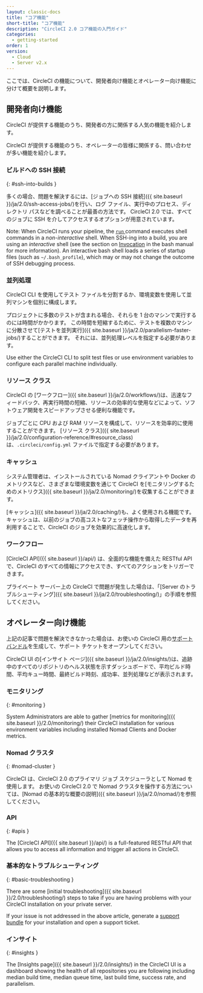 ```yaml
---
layout: classic-docs
title: "コア機能"
short-title: "コア機能"
description: "CircleCI 2.0 コア機能の入門ガイド"
categories:
  - getting-started
order: 1
version:
  - Cloud
  - Server v2.x
---
```


ここでは、CircleCI の機能について、開発者向け機能とオペレーター向け機能に分けて概要を説明します。

## 開発者向け機能
CircleCI が提供する機能のうち、開発者の方に関係する人気の機能を紹介します。

CircleCI が提供する機能のうち、オペレーターの皆様に関係する、問い合わせが多い機能を紹介します。

### ビルドへの SSH 接続
{: #ssh-into-builds }

多くの場合、問題を解決するには、[ジョブへの SSH 接続]({{ site.baseurl }}/ja/2.0/ssh-access-jobs/)を行い、ログ ファイル、実行中のプロセス、ディレクトリ パスなどを調べることが最善の方法です。 CircleCI 2.0 では、すべてのジョブに SSH を介してアクセスするオプションが用意されています。

Note: When CircleCI runs your pipeline, the [`run` ](https://circleci.com/docs/2.0/configuration-reference/#run) command executes shell commands in a _non-interactive_ shell. When SSH-ing into a build, you are using an _interactive_ shell (see the section on [Invocation](https://linux.die.net/man/1/bash) in the bash manual for more information). An interactive bash shell loads a series of startup files (such as `~/.bash_profile`), which may or may not change the outcome of SSH debugging process.

### 並列処理
CircleCI CLI を使用してテスト ファイルを分割するか、環境変数を使用して並列マシンを個別に構成します。

プロジェクトに多数のテストが含まれる場合、それらを 1 台のマシンで実行するのには時間がかかります。 この時間を短縮するために、テストを複数のマシンに分散させて[テストを並列実行]({{ site.baseurl }}/ja/2.0/parallelism-faster-jobs/)することができます。 それには、並列処理レベルを指定する必要があります。

Use either the CircleCI CLI to split test files or use environment variables to configure each parallel machine individually.


### リソース クラス
CircleCI の [ワークフロー]({{ site.baseurl }}/ja/2.0/workflows/)は、迅速なフィードバック、再実行時間の短縮、リソースの効率的な使用などによって、ソフトウェア開発をスピードアップさせる便利な機能です。

ジョブごとに CPU および RAM リソースを構成して、リソースを効率的に使用することができます。 [リソース クラス]({{ site.baseurl }}/ja/2.0/configuration-reference/#resource_class)は、`.circleci/config.yml` ファイルで指定する必要があります。

### キャッシュ
システム管理者は、インストールされている Nomad クライアントや Docker のメトリクスなど、さまざまな環境変数を通じて CircleCI を[モニタリングするためのメトリクス]({{ site.baseurl }}/ja/2.0/monitoring/)を収集することができます。

[キャッシュ]({{ site.baseurl }}/ja/2.0/caching/)も、よく使用される機能です。 キャッシュは、以前のジョブの高コストなフェッチ操作から取得したデータを再利用することで、CircleCI のジョブを効果的に高速化します。

### ワークフロー
[CircleCI API]({{ site.baseurl }}/api/) は、全面的な機能を備えた RESTful API で、CircleCI のすべての情報にアクセスでき、すべてのアクションをトリガーできます。

プライベート サーバー上の CircleCI で問題が発生した場合は、「[Server のトラブルシューティング]({{ site.baseurl }}/ja/2.0/troubleshooting/)」の手順を参照してください。


## オペレーター向け機能
上記の記事で問題を解決できなかった場合は、お使いの CircleCI 用の[サポート バンドル](https://help.replicated.com/docs/native/packaging-an-application/support-bundle/)を生成して、サポート チケットをオープンしてください。

CircleCI UI の[インサイト ページ]({{ site.baseurl }}/ja/2.0/insights/)は、追跡中のすべてのリポジトリのヘルス状態を示すダッシュボードで、平均ビルド時間、平均キュー時間、最終ビルド時刻、成功率、並列処理などが表示されます。

### モニタリング
{: #monitoring }

System Administrators are able to gather [metrics for monitoring]({{ site.baseurl }}/2.0/monitoring/) their CircleCI installation for various environment variables including installed Nomad Clients and Docker metrics.

### Nomad クラスタ
{: #nomad-cluster }

CircleCI は、CircleCI 2.0 のプライマリ ジョブ スケジューラとして Nomad を使用します。 お使いの CircleCI 2.0 で Nomad クラスタを操作する方法については、[Nomad の基本的な概要の説明]({{ site.baseurl }}/ja/2.0/nomad/)を参照してください。

### API
{: #apis }

The [CircleCI API]({{ site.baseurl }}/api/) is a full-featured RESTful API that allows you to access all information and trigger all actions in CircleCI.

### 基本的なトラブルシューティング
{: #basic-troubleshooting }

There are some [initial troubleshooting]({{ site.baseurl }}/2.0/troubleshooting/) steps to take if you are having problems with your CircleCI installation on your private server.

If your issue is not addressed in the above article, generate a [support bundle](https://help.replicated.com/docs/native/packaging-an-application/support-bundle/) for your installation and open a support ticket.

### インサイト
{: #insights }

The [Insights page]({{ site.baseurl }}/2.0/insights/) in the CircleCI UI is a dashboard showing the health of all repositories you are following including median build time, median queue time, last build time, success rate, and parallelism.
